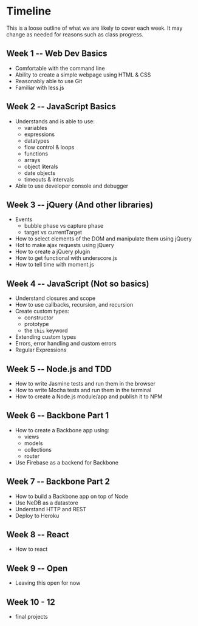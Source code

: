 # Timeline

This is a loose outline of what we are likely to cover each week. It may change as needed for reasons such as class progress.

## Week 1 -- Web Dev Basics

* Comfortable with the command line
* Ability to create a simple webpage using HTML & CSS
* Reasonably able to use Git
* Familiar with less.js

## Week 2 -- JavaScript Basics
  
* Understands and is able to use:
  - variables
  - expressions
  - datatypes
  - flow control & loops
  - functions
  - arrays
  - object literals
  - date objects
  - timeouts & intervals
* Able to use developer console and debugger

## Week 3 -- jQuery (And other libraries)
  
* Events
  - bubble phase vs capture phase
  - target vs currentTarget
* How to select elements of the DOM and manipulate them using jQuery
* Hot to make ajax requests using jQuery
* How to create a jQuery plugin
* How to get functional with underscore.js
* How to tell time with moment.js

## Week 4 -- JavaScript (Not so basics)

* Understand closures and scope
* How to use callbacks, recursion, and recursion
* Create custom types:
  - constructor
  - prototype
  - the `this` keyword
* Extending custom types
* Errors, error handling and custom errors
* Regular Expressions

## Week 5 -- Node.js and TDD

* How to write Jasmine tests and run them in the browser
* How to write Mocha tests and run them in the terminal
* How to create a Node.js module/app and publish it to NPM

## Week 6 -- Backbone Part 1

* How to create a Backbone app using:
  - views
  - models
  - collections
  - router
* Use Firebase as a backend for Backbone

## Week 7 -- Backbone Part 2

* How to build a Backbone app on top of Node
* Use NeDB as a datastore
* Understand HTTP and REST
* Deploy to Heroku

## Week 8 -- React

* How to react

## Week 9 -- Open

* Leaving this open for now

## Week 10 - 12

* final projects
